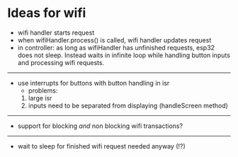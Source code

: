 # Ideas for wifi

- wifi handler starts request
- when wifiHandler.process() is called, wifi handler updates request
- in controller: as long as wifiHandler has unfinished requests, esp32 does not sleep.
Instead waits in infinite loop while handling button inputs and processing wifi requests.

---

- use interrupts for buttons with button handling in isr
  - problems:
  1. large isr
  2. inputs need to be separated from displaying (handleScreen method)

--- 

- support for blocking *and* non blocking wifi transactions?

---

- wait to sleep for finished wifi request needed anyway (!?)